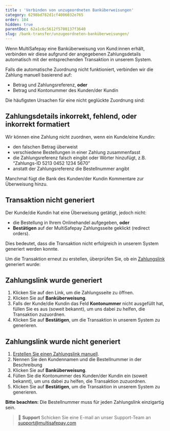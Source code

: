 ```yaml
---
title : 'Verbinden von unzugeordneten Banküberweisungen'
category: 6298bd782d1cf4006032e765
order: 104
hidden: true
parentDoc: 62a1c6c5612f5700137f3640
slug: /bank-transfer/unzugeordneten-banküberweisungen/
---
```


Wenn MultiSafepay eine Banküberweisung von Kund:innen erhält, verbinden wir diese aufgrund der angegebenen Zahlungsdetails automatisch mit der entsprechenden Transaktion in unserem System. 

Falls die automatische Zuordnung nicht funktioniert, verbinden wir die Zahlung manuell basierend auf:

- Betrag und Zahlungsreferenz, **oder**
- Betrag und Kontonummer des Kunden/der Kundin

Die häufigsten Ursachen für eine nicht geglückte Zuordnung sind: 

## Zahlungsdetails inkorrekt, fehlend, oder inkorrekt formatiert

Wir können eine Zahlung nicht zuordnen, wenn ein Kunde/eine Kundin:

- den falschen Betrag überweist
- verschiedene Bestellungen in einer Zahlung zusammenfasst
- die Zahlungsreferenz falsch eingibt oder Wörter hinzufügt, z.B. “Zahlungs-ID 5213 0452 1234 5670”
- anstatt der Zahlungsreferenz die Bestellnummer angibt 

Manchmal fügt die Bank des Kunden/der Kundin Kommentare zur Überweisung hinzu.

## Transaktion nicht generiert

Der Kunde/die Kundin hat eine Überweisung getätigt, jedoch nicht:

- die Bestellung in Ihrem Onlinehandel aufgegeben, **oder**
- **Bestätigen** auf der MultiSafepay Zahlungsseite geklickt (redirect orders).

Dies bedeutet, dass die Transaktion nicht erfolgreich in unserem System generiert werden konnte.

Um die Transaktion erneut zu erstellen, überprüfen Sie, ob ein [Zahlungslink](/account/payment-links/) generiert wurde: 

## Zahlungslink wurde generiert

1. Klicken Sie auf den Link, um die Zahlungsseite zu öffnen. 
2. Klicken Sie auf **Banküberweisung**.
3. Falls der Kunde/die Kundin das Feld **Kontonummer** nicht ausgefüllt hat, füllen Sie es aus (soweit bekannt), um uns dabei zu helfen, die Transaktion zuzuordnen. 
4. Klicken Sie auf **Bestätigen**, um die Transaktion in unserem System zu generieren. 

## Zahlungslink wurde nicht generiert

1. [Erstellen Sie einen Zahlungslink manuell](/account/payment-links/#generating-payment-links).
2. Nennen Sie den Kundennamen und die Bestellnummer in der Beschreibung
3. Klicken Sie auf **Banküberweisung**.
4. Füllen Sie die Kontonummer des Kunden/der Kundin ein (soweit bekannt), um uns dabei zu helfen, die Transaktion zuzuordnen.
5. Klicken Sie auf **Bestätigen**, um die Transaktion in unserem System zu generieren. 

**Bitte beachten:** Die Bestellnummer muss für jeden Zahlungslink einzigartig sein.

> 📘 **Support**
> Schicken Sie eine E-mail an unser Support-Team an <support@multisafepay.com>
